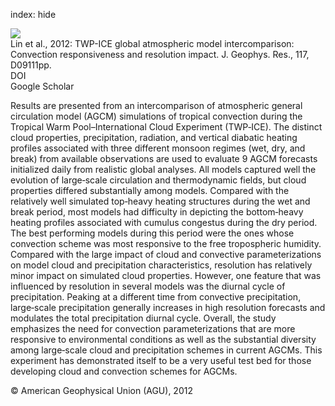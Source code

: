 index: hide

<div class="Citation">
    <div class="Citation-thumb CitationThumb-linked"  data-href="https://doi.org/10.1029/2011jd017018">
      <img src="https://static.claimspace.cloud/climate-study-static/refs/thumbs/9/Lin_et_al_2012-thumb.png" />
    </div>

  <div class="Citation-body">
    <div class="Citation-text">Lin et al., 2012: TWP-ICE global atmospheric model intercomparison: Convection responsiveness and resolution impact. <span class="Article-journal">J. Geophys. Res., </span><span class="Article-volume">117, </span>D09111pp.</div>
    <div class="Citation-links">
      <div class="CitationLink" data-href="https://doi.org/10.1029/2011jd017018">
        <div class="CitationLink-icon CitationLink-Doi"></div>
        <div class="CitationLink-text">DOI</div>
      </div>
      <div class="CitationLink" data-href="https://scholar.google.com/scholar?q=10.1029/2011jd017018">
        <div class="CitationLink-icon CitationLink-Scholar"></div>
        <div class="CitationLink-text">Google Scholar</div>
      </div>
    </div>
  </div>
</div>

Results are presented from an intercomparison of atmospheric general circulation model (AGCM) simulations of tropical convection during the Tropical Warm Pool–International Cloud Experiment (TWP‐ICE). The distinct cloud properties, precipitation, radiation, and vertical diabatic heating profiles associated with three different monsoon regimes (wet, dry, and break) from available observations are used to evaluate 9 AGCM forecasts initialized daily from realistic global analyses. All models captured well the evolution of large‐scale circulation and thermodynamic fields, but cloud properties differed substantially among models. Compared with the relatively well simulated top‐heavy heating structures during the wet and break period, most models had difficulty in depicting the bottom‐heavy heating profiles associated with cumulus congestus during the dry period. The best performing models during this period were the ones whose convection scheme was most responsive to the free tropospheric humidity. Compared with the large impact of cloud and convective parameterizations on model cloud and precipitation characteristics, resolution has relatively minor impact on simulated cloud properties. However, one feature that was influenced by resolution in several models was the diurnal cycle of precipitation. Peaking at a different time from convective precipitation, large‐scale precipitation generally increases in high resolution forecasts and modulates the total precipitation diurnal cycle. Overall, the study emphasizes the need for convection parameterizations that are more responsive to environmental conditions as well as the substantial diversity among large‐scale cloud and precipitation schemes in current AGCMs. This experiment has demonstrated itself to be a very useful test bed for those developing cloud and convection schemes for AGCMs.

<div class="Citation-copy">
&copy; American Geophysical Union (AGU), 2012
</div>